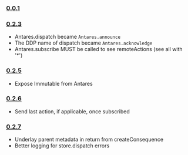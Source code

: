 ### [0.0.1](https://github.com/deanius/antares/releases/tag/v0.0.1)

### [0.2.3](https://github.com/deanius/antares/releases/tag/v0.2.3)
* Antares.dispatch became `Antares.announce`
* The DDP name of dispatch became `Antares.acknowledge`
* Antares.subscribe MUST be called to see remoteActions (see all with '*')


### [0.2.5](https://github.com/deanius/antares/releases/tag/v0.2.5)
* Expose Immutable from Antares

### [0.2.6](https://github.com/deanius/antares/releases/tag/v0.2.6)
* Send last action, if applicable, once subscribed

### [0.2.7](https://github.com/deanius/antares/releases/tag/v0.2.7)
* Underlay parent metadata in return from createConsequence
* Better logging for store.dispatch errors
